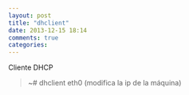 ```yaml
---
layout: post
title: "dhclient"
date: 2013-12-15 18:14
comments: true
categories: 
---
```

Cliente DHCP

>~# dhclient eth0  (modifica la ip de la máquina)

